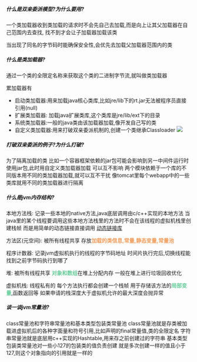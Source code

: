 ##### 什么是双亲委派模型?为什么要用?
一个类加载器收到类加载的请求时不会先自己去加载,而是向上让其父加载器在自己范围内去查找,
找不到才会让子加载器加载该类

当出现了同名的字节码时能确保安全性,会优先去加载父加载器范围内的类

##### 什么是类加载器?
通过一个类的全限定名称来获取这个类的二进制字节流,就叫做类加载器

累加载器有
* 启动类加载器:用来加载java核心类库,比如jre/lib下的rt.jar无法被程序员直接引用(null)
* 扩展类加载器: 加载java扩展类库,这个类库是jre/lib/ext下的目录
* 系统类加载器:一般的java类由该加载器加载,像开发自己写的类
* 自定义类加载器:用来打破双亲委派机制的,创建一个类继承Classloader
![](img/Pasted%20image%2020221024020344.png)

##### 打破双亲委派的例子?为什么打破?
为了隔离加载的类
比如一个容器框架依赖的jar包可能会影响到另一中间件运行时使用jar包,此时用自定义类加载器加载
可以互不影响
两个模块依赖于一个库的不同版本用不同的类加载器加载,就可以互不干扰
像tomcat里每个webapp中的一些类库就用不同的类加载器进行隔离


##### 什么是jvm内存结构?
本地方法栈:
记录一些本地的native方法,java底层调用由c/c++实现的本地方法
当java里的某个线程要调用这些本地方法栈里的方法时不会在该线程的虚拟机栈里创建栈帧
而是用简单的动态链接直接调用
[动态链接库](../../clang/c程序的编译过程#####静态链接与动态链接)

方法区(元空间):
被所有线程共享
存放<font color=#F09B59 style=" font-weight:bold;">加载的类信息,常量,静态变量,常量池</font>

程序计数器:
记录jvm虚拟机执行的线程的字节码地址
时间片执行完后,切换线程能找到之前字节码执行到哪了

堆:
被所有线程共享
<font color=#66CC99 style=" font-weight:bold;">对象和数组</font>在堆上分配内存
一般在堆上进行垃圾回收优化

虚拟机栈:
线程私有的
每个方法执行都会创建一个栈帧
用于存储该方法的<font color=#66CC99 style=" font-weight:bold;">局部变量</font>,函数返回等
如果申请的栈深度大于虚拟机允许的最大深度会抛异常


##### 谈一谈jvm常量池?
class常量池和字符串常量池和基本类型包装类常量池
class常量池就是存类被加载进虚拟机后的各种字面量和符号引用,比如声明的final常量值,类的全限定名
字符串常量池就是底层用c++实现的Hashtable,用来存之前创建过的字符串
基本类型包装类常量池对一些小127的包装类的值负责创建
就是多次创建一样的值且小于127,则这个对象指向的引用就是一样的










